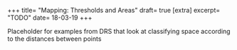 +++
title=      "Mapping: Thresholds and Areas"
draft=      true
[extra]
excerpt=    "TODO"
date=       18-03-19
+++

Placeholder for examples from DRS that look at classifying space according to the distances between points